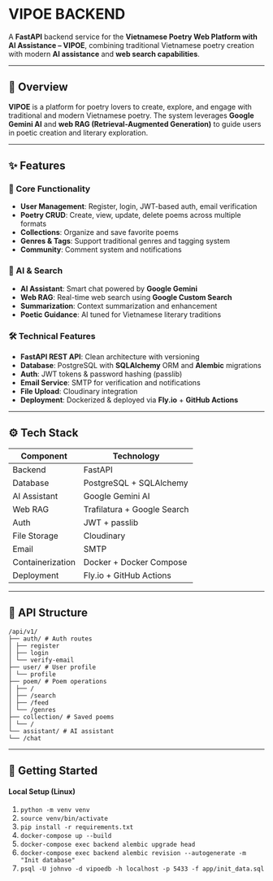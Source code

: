 # VIPOE BACKEND

A **FastAPI** backend service for the **Vietnamese Poetry Web Platform with AI Assistance – VIPOE**, combining traditional Vietnamese poetry creation with modern **AI assistance** and **web search capabilities**.

---

## 🌸 Overview

**VIPOE** is a platform for poetry lovers to create, explore, and engage with traditional and modern Vietnamese poetry. The system leverages **Google Gemini AI** and **web RAG (Retrieval-Augmented Generation)** to guide users in poetic creation and literary exploration.

---

## ✨ Features

### 🔐 Core Functionality
- **User Management**: Register, login, JWT-based auth, email verification
- **Poetry CRUD**: Create, view, update, delete poems across multiple formats
- **Collections**: Organize and save favorite poems
- **Genres & Tags**: Support traditional genres and tagging system
- **Community**: Comment system and notifications

### 🤖 AI & Search
- **AI Assistant**: Smart chat powered by **Google Gemini**
- **Web RAG**: Real-time web search using **Google Custom Search**
- **Summarization**: Context summarization and enhancement
- **Poetic Guidance**: AI tuned for Vietnamese literary traditions

### 🛠️ Technical Features
- **FastAPI REST API**: Clean architecture with versioning
- **Database**: PostgreSQL with **SQLAlchemy** ORM and **Alembic** migrations
- **Auth**: JWT tokens & password hashing (passlib)
- **Email Service**: SMTP for verification and notifications
- **File Upload**: Cloudinary integration
- **Deployment**: Dockerized & deployed via **Fly.io** + **GitHub Actions**

---

## ⚙️ Tech Stack

| Component       | Technology            |
|----------------|------------------------|
| Backend         | FastAPI                |
| Database        | PostgreSQL + SQLAlchemy |
| AI Assistant    | Google Gemini AI       |
| Web RAG         | Trafilatura + Google Search |
| Auth            | JWT + passlib          |
| File Storage    | Cloudinary             |
| Email           | SMTP                   |
| Containerization| Docker + Docker Compose |
| Deployment      | Fly.io + GitHub Actions |

---

## 🧩 API Structure

```text
/api/v1/
├── auth/ # Auth routes
│ ├── register
│ ├── login
│ └── verify-email
├── user/ # User profile
│ └── profile
├── poem/ # Poem operations
│ ├── /
│ ├── /search
│ ├── /feed
│ └── /genres
├── collection/ # Saved poems
│ └── /
└── assistant/ # AI assistant
└── /chat
```

---

## 🚀 Getting Started

#### Local Setup (Linux)
1. ``python -m venv venv``
2. ``source venv/bin/activate``
3. ``pip install -r requirements.txt``
4. ``docker-compose up --build``
5. ``docker-compose exec backend alembic upgrade head``
5. ``docker-compose exec backend alembic revision --autogenerate -m "Init database"``
6. ``psql -U johnvo -d vipoedb -h localhost -p 5433 -f app/init_data.sql``
